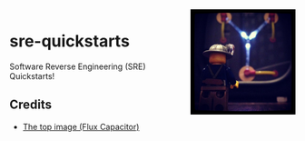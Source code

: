 <img src="assets/flux-capacitor.jpg" alt="Flux Capacitor" style="width: 185px;" align="right">

# sre-quickstarts
Software Reverse Engineering (SRE) Quickstarts!

## Credits
- [The top image (Flux Capacitor)](https://search.openverse.engineering/image/4c2eed4b-7c49-4e5a-aa46-e4a733b7c4ab)
